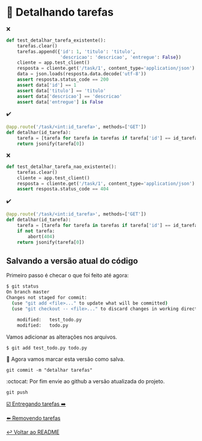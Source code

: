 # :scroll: Detalhando tarefas

:x:

```python
def test_detalhar_tarefa_existente():
    tarefas.clear()
    tarefas.append({'id': 1, 'titulo': 'titulo',
                    'descricao': 'descricao', 'entregue': False})
    cliente = app.test_client()
    resposta = cliente.get('/task/1', content_type='application/json')
    data = json.loads(resposta.data.decode('utf-8'))
    assert resposta.status_code == 200
    assert data['id'] == 1
    assert data['titulo'] == 'titulo'
    assert data['descricao'] == 'descricao'
    assert data['entregue'] is False
```
:heavy_check_mark:

```python
@app.route('/task/<int:id_tarefa>', methods=['GET'])
def detalhar(id_tarefa):
    tarefa = [tarefa for tarefa in tarefas if tarefa['id'] == id_tarefa]
    return jsonify(tarefa[0])
```
:x:

```python
def test_detalhar_tarefa_nao_existente():
    tarefas.clear()
    cliente = app.test_client()
    resposta = cliente.get('/task/1', content_type='application/json')
    assert resposta.status_code == 404
```

:heavy_check_mark:

```python
@app.route('/task/<int:id_tarefa>', methods=['GET'])
def detalhar(id_tarefa):
    tarefa = [tarefa for tarefa in tarefas if tarefa['id'] == id_tarefa]
    if not tarefa:
        abort(404)
    return jsonify(tarefa[0])
```

## Salvando a versão atual do código

Primeiro passo é checar o que foi feito até agora:

```bash
$ git status
On branch master
Changes not staged for commit:
  (use "git add <file>..." to update what will be committed)
  (use "git checkout -- <file>..." to discard changes in working directory)

	modified:   test_todo.py
	modified:   todo.py
```

Vamos adicionar as alterações nos arquivos.

`$ git add test_todo.py todo.py`

:floppy_disk: Agora vamos marcar esta versão como salva.

`git commit -m "detalhar tarefas"`

:octocat: Por fim envie ao github a versão atualizada do projeto.

`git push`

[:ballot_box_with_check: Entregando tarefas :arrow_right:](entregar.md)

[:arrow_left: Removendo tarefas](remover.md)

[:leftwards_arrow_with_hook: Voltar ao README ](README.md)
